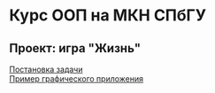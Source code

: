 # Курс OOП на МКН СПбГУ
## Проект: игра "Жизнь"

[Постановка задачи](./TASK.md) \
[Пример графического приложения](https://github.com/bravit/klock/)
